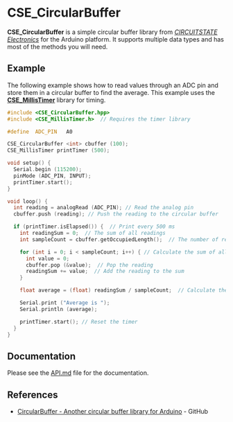 
# CSE_CircularBuffer

**CSE_CircularBuffer** is a simple circular buffer library from [*CIRCUITSTATE Electronics*](https://www.circuitstate.com/) for the Arduino platform. It supports multiple data types and has most of the methods you will need.

## Example

The following example shows how to read values through an ADC pin and store them in a circular buffer to find the average. This example uses the [**CSE_MillisTimer**](https://github.com/CIRCUITSTATE/CSE_MillisTimer) library for timing.

```cpp
#include <CSE_CircularBuffer.hpp>
#include <CSE_MillisTimer.h>  // Requires the timer library

#define  ADC_PIN   A0

CSE_CircularBuffer <int> cbuffer (100);
CSE_MillisTimer printTimer (500);

void setup() {
  Serial.begin (115200);
  pinMode (ADC_PIN, INPUT);
  printTimer.start();
}

void loop() {
  int reading = analogRead (ADC_PIN); // Read the analog pin
  cbuffer.push (reading); // Push the reading to the circular buffer

  if (printTimer.isElapsed()) {  // Print every 500 ms
    int readingSum = 0;  // The sum of all readings
    int sampleCount = cbuffer.getOccupiedLength();  // The number of readings

    for (int i = 0; i < sampleCount; i++) { // Calculate the sum of all readings
      int value = 0;
      cbuffer.pop (&value);  // Pop the reading
      readingSum += value;  // Add the reading to the sum
    }

    float average = (float) readingSum / sampleCount;  // Calculate the average

    Serial.print ("Average is ");
    Serial.println (average);

    printTimer.start(); // Reset the timer
  }
}
```

## Documentation

Please see the [API.md](/docs/API.md) file for the documentation.

## References

- [CircularBuffer - Another circular buffer library for Arduino](https://github.com/rlogiacco/CircularBuffer) - GitHub
